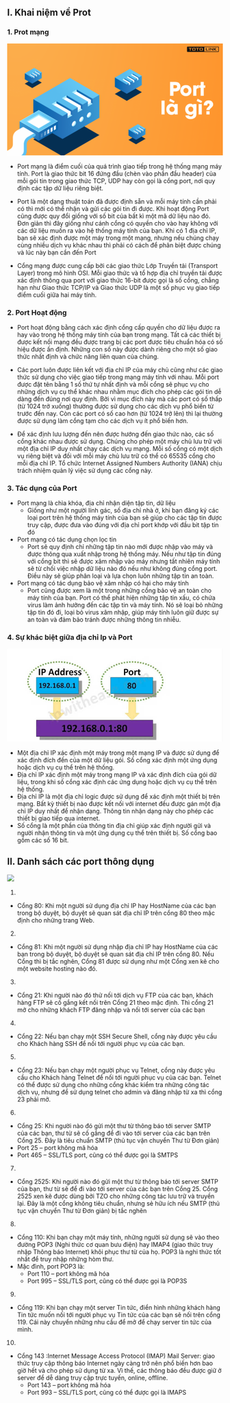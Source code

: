 ## I. Khai niệm về Prot
### 1. Prot mạng
<img src="../jmg/port1.png">

- Port mạng là điểm cuối của quá trình giao tiếp trong hệ thống mạng máy tính. Port là giao thức bit 16 đứng đầu (chèn vào phần đầu header) của mỗi gói tin trong giao thức TCP, UDP hay còn gọi là cổng port, nơi quy định các tập dữ liệu riêng biệt.

- Port là một dạng thuật toán đã được định sẵn và mỗi máy tính cần phải có thì mới có thể nhận và gửi các gói tin đi được. Khi hoạt động Port cũng được quy đổi giống với số bit của bất kì một mã dữ liệu nào đó. Đơn giản thì đây giống như cánh cổng có quyền cho vào hay không với các dữ liệu muốn ra vào hệ thống máy tính của bạn. Khi có 1 địa chỉ IP, bạn sẽ xác định được một máy trong một mạng, nhưng nếu chúng chạy cùng nhiều dịch vụ khác nhau thì phải có cách để phân biệt được chúng và lúc này bạn cần đến Port
- Cổng mạng được cung cấp bởi các giao thức Lớp Truyền tải (Transport Layer) trong mô hình OSI. Mỗi giao thức và tổ hợp địa chỉ truyền tải được xác định thông qua port với giao thức 16-bit được gọi là số cổng, chẳng hạn như Giao thức TCP/IP và Giao thức UDP là một số phục vụ giao tiếp điểm cuối giữa hai máy tính.


### 2. Port Hoạt động
- Port hoạt động bằng cách xác định cổng cấp quyền cho dữ liệu được ra hay vào trong hệ thống máy tính của bạn trong mạng. Tất cả các thiết bị được kết nối mạng đều được trang bị các port được tiêu chuẩn hóa có số hiệu được ấn định. Những con số này được dành riêng cho một số giao thức nhất định và chức năng liên quan của chúng.
- Các port luôn được liên kết với địa chỉ IP của máy chủ cũng như các giao thức sử dụng cho việc giao tiếp trong mạng máy tính với nhau. Mỗi port được đặt tên bằng 1 số thứ tự nhất định và mỗi cổng sẽ phục vụ cho những dịch vụ cụ thể khác nhau nhằm mục đích cho phép các gói tin dễ dàng đến đúng nơi quy định. Bởi vì mục đích này mà các port có số thấp (từ 1024 trở xuống) thường được sử dụng cho các dịch vụ phổ biến từ trước đến nay. Còn các port có số cao hơn (từ 1024 trở lên) thì lại thường được sử dụng làm cổng tạm cho các dịch vụ ít phổ biến hơn.

- Để xác định lưu lượng đến nên được hướng đến giao thức nào, các số cổng khác nhau được sử dụng. Chúng cho phép một máy chủ lưu trữ với một địa chỉ IP duy nhất chạy các dịch vụ mạng. Mỗi số cổng có một dịch vụ riêng biệt và đối với mỗi máy chủ lưu trữ có thể có 65535 cổng cho mỗi địa chỉ IP. Tổ chức Internet Assigned Numbers Authority (IANA) chịu trách nhiệm quản lý việc sử dụng các cổng này.

### 3. Tác dụng của Port
- Port mạng là chìa khóa, địa chỉ nhận diện tập tin, dữ liệu 
    + Giống như một người lính gác, số địa chỉ nhà ở, khi bạn đăng ký các loại port trên hệ thống máy tính của bạn sẽ giúp cho các tập tin được truy cập, được đưa vào đúng với địa chỉ port khớp với đầu bit tập tin đó
- Port mạng có tác dụng chọn lọc tin 
    + Port sẽ quy định chỉ những tập tin nào mới được nhập vào máy và được thông qua xuất nhập trong hệ thống máy. Nếu như tập tin đúng với cổng bit thì sẽ được xâm nhập vào máy nhưng tất nhiên máy tính sẽ từ chối việc nhập dữ liệu nào đó nếu như không đúng cổng port. Điều này sẽ giúp phân loại và lựa chọn luôn những tập tin an toàn.
- Port mạng có tác dụng bảo vệ xâm nhập có hại cho máy tính
    +  Port cũng được xem là một trong những cổng bảo vệ an toàn cho máy tính của bạn. Port có thể phát hiện những tập tin xấu, có chứa virus làm ảnh hưởng đến các tập tin và máy tính. Nó sẽ loại bỏ những tập tin đó đi, loại bỏ virus xâm nhập, giúp máy tính luôn giữ được sự an toàn và đảm bảo tránh được những thông tin nhiễu.
### 4. Sự khác biệt giữa địa chỉ Ip và Port 
<img src="../jmg/port2.png">

- Một địa chỉ IP xác định một máy trong một mạng IP và được sử dụng để xác định đích đến của một dữ liệu gói. Số cổng xác định một ứng dụng hoặc dịch vụ cụ thể trên hệ thống.
- Địa chỉ IP xác định một máy trong mạng IP và xác định đích của gói dữ liệu, trong khi số cổng xác định các ứng dụng hoặc dịch vụ cụ thể trên hệ thống.
- Địa chỉ IP là một địa chỉ logic được sử dụng để xác định một thiết bị trên mạng. Bất kỳ thiết bị nào được kết nối với internet đều được gán một địa chỉ IP duy nhất để nhận dạng. Thông tin nhận dạng này cho phép các thiết bị giao tiếp qua internet.
- Số cổng là một phần của thông tin địa chỉ giúp xác định người gửi và người nhận thông tin và một ứng dụng cụ thể trên thiết bị. Số cổng bao gồm các số 16 bit.

## II. Danh sách các port thông dụng 
<img src="../jmg/các port.PNG">

1. 
- Cổng 80: Khi một người sử dụng địa chỉ IP hay HostName của các bạn trong bộ duyệt, bộ duyệt sẽ quan sát địa chỉ IP trên cổng 80 theo mặc định cho những trang Web.

2. 
- Cổng 81: Khi một người sử dụng nhập địa chỉ IP hay HostName của các bạn trong bộ duyệt, bộ duyệt sẽ quan sát địa chỉ IP trên cổng 80. Nếu Cổng thì bị tắc nghẽn, Cổng 81 được sử dụng như một Cổng xen kẽ cho một website hosting nào đó.

3. 
- Cổng 21: Khi người nào đó thử nối tới dịch vụ FTP của các bạn, khách hàng FTP sẽ cố gắng kết nối trên Cổng 21 theo mặc định. Thì cổng 21 mở cho những khách FTP đăng nhập và nối tới server của các bạn

4. 
- Cổng 22: Nếu bạn chạy một SSH Secure Shell, cổng này được yêu cầu cho Khách hàng SSH để nối tới người phục vụ của các bạn.

5. 
- Cổng 23: Nếu bạn chạy một người phục vụ Telnet, cổng này được yêu cầu cho Khách hàng Telnet để nối tới người phục vụ của các bạn. Telnet có thể được sử dụng cho những cổng khác kiểm tra những công tác dịch vụ, nhưng để sử dụng telnet cho admin và đăng nhập từ xa thì cổng 23 phải mở.

6. 
- Cổng 25: Khi người nào đó gửi một thư từ thông báo tới server SMTP của các bạn, thư từ sẽ cố gắng để đi vào tới server của các bạn trên Cổng 25. Đây là tiêu chuẩn SMTP (thủ tục vận chuyển Thư từ Đơn giản)
- Port 25 – port không mã hóa
- Port 465 – SSL/TLS port, cũng có thể được gọi là SMTPS

7. 
- Cổng 2525: Khi người nào đó gửi một thư từ thông báo tới server SMTP của bạn, thư từ sẽ để đi vào tới server của các bạn trên Cổng 25. Cổng 2525 xen kẽ được dùng bởi TZO cho những công tác lưu trữ và truyền lại. Đây là một cổng không tiêu chuẩn, nhưng sẻ hữu ích nếu SMTP (thủ tục vận chuyển Thư từ Đơn giản) bị tắc nghẽn

8. 
- Cổng 110: Khi bạn chạy một máy tính, những người sử dụng sẽ vào theo đường POP3 (Nghi thức cơ quan bưu điện) hay IMAP4 (giao thức truy nhập Thông báo Internet) khôi phục thư từ của họ. POP3 là nghi thức tốt nhất để truy nhập những hòm thư.
-  Mặc đình, port POP3 là:
    + Port 110 – port không mã hóa
    + Port 995 – SSL/TLS port, cũng có thể được gọi là POP3S

9. 
- Cổng 119: Khi bạn chạy một server Tin tức, điển hình những khách hàng Tin tức muốn nối tới người phục vụ Tin tức của các bạn sẽ nối trên cổng 119. Cái này chuyển những nhu cầu để mở để chạy server tin tức của mình.
10. 
- Cổng 143 :Internet Message Access Protocol (IMAP) Mail Server: giao thức truy cập thông báo Internet ngày càng trở nên phổ biến hơn bao giờ hết và cho phép sử dụng từ xa. Vì thế, các thông báo đều được giữ ở server để dễ dàng truy cập trực tuyến, online, offline.
    + Port 143 – port không mã hóa
    + Port 993 – SSL/TLS port, cũng có thể được gọi là IMAPS
